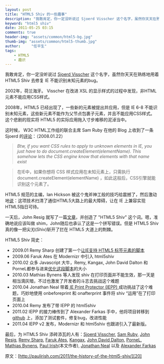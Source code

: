 ```yaml
---
layout: post
title: "HTML5 Shiv 的一些趣事"
description: "我敢肯定，你一定没听说过 Sjoerd Visscher 这个名字，虽然你天天在熟练地用着 HTML5 Shiv 去修复 IE 不能识别未知元素的bug。 "
keyword: "html5 shiv"
date: 2011-05-25 03:15
comments: true
header-img: "assets/common/html5-bg.jpg"
thumb-img: "assets/common/html5-thumb.jpg"
author:     "任平生"
tags:
    - HTML5
    - 趣识
---
```



我敢肯定，你一定没听说过 [Sjoerd Visscher][1] 这个名字，虽然你天天在熟练地用着 HTML5 Shiv 去修复 IE 不能识别未知元素的bug。  
  
2002年，荷兰海牙。 Visscher 在改进 XSL 的显示样式的过程中发现，非HTML元素不能应用CSS样式。  
  
2008年，HTML5 已经出现了，一些新的元素被提出并应用，但是 IE 6-8 不能识别未知元素，这些新元素不能作为父节点包裹子元素，并且不能应用CSS样式。这个悲剧的现实将 HTML5 的实际应用拖入寸步难移的泥淖当中。  
  
这时候， W3C HTML工作组的联合主席 Sam Ruby 在他的 Blog 上收到了一条 Sjoerd 的[评论][2]：（2008.01.22）  

> _Btw, if you want CSS rules to apply to unknown elements in IE, you just have 
> to do document.createElement(elementName). This somehow lets the CSS engine 
> know that elements with that name exist_

> 在IE中，如果你想将 CSS 样式应用在未知元素上，只需执行 document.createElement(elementName) ，如此这般后，CSS引擎就能识别这个元素了。 
> 

HTML5 规范的主编，Ian Hickson 被这个鬼斧神工般的技巧给震撼了，然后激动地[说][3]：这项技术扫清了通往HTML5大路上的最大障碍，让在 IE 上兼容实现HTML5指日可待。  
  
一天后，John Resig 就写了一篇[文章][4]，并创造了 "HTML5 Shiv" 这个词。嗯，准确地说应该叫做 shim，John随后也承认了这是一个拼写错误。但是 HTML5 Shiv 真的像一把尖刃(Shiv)斩开了拦在 HTML5 大道上的荆棘。  
  
  
HTML5 Shiv 简史：  
  

* 2009.01 Remy Sharp 创建了第一个[让IE支持 HTML5 标签元素的脚本][5]
* 2009.06 Faruk Ates 在 Modernizr 中引入 html5shiv
* 2010.02 众多 Javascript 大牛，Remy, Kangax, John David Dalton 和 PorneL都参与进来[优化这段脚本][6]的大小
* 2010.03 Mathias Bynens 等人发现 shiv 在打印页面并不能生效，那一天是相当滴灰暗，不过也激发了开发者的斗志去挑战这个难题
* 2010.04 Jonathan Neal 带着[ IE Print Protector (IEPP) ][7]成功挑战了这个难题，巧妙地使用 onbeforeprint 和 onafterprint 事件将 shiv “运用”在了打印页面上
* 2010.04 Remy 发布了带 IEPP 的 html5shiv 
* 2011.02 IEPP 的接力棒传到了 Alexander Farkas 手中，他将项目转移到 [github][8] 上，添加了测试套件，修复bug，改进性能
* 2011.04 IEPP v2 发布，Modernizr 和 html5shiv 也跟进引入了最新版。

  
  
最后，为 HTML5 Shiv 添砖添瓦的人有：[Sjoerd Visscher][1], [Sam Ruby][9], [John Resig][10], [Remy Sharp][11], [Faruk Ates][12], [Kangax][13], [John David Dalton,][14] [PorneL][15], [Mathias Bynens][16], [Paul Irish][17](本文作者), [Jonathan Neal][18] 以及 [Alexander Farkas][19]  
  
  
原文：[http://paulirish.com/2011/the-history-of-the-html5-shiv/][20]

[1]: https://twitter.com/sjoerd_visscher
[2]: http://intertwingly.net/blog/2008/01/22/Best-Standards-Support#c1201006277
[3]: http://ln.hixie.ch/?start=1201080691&count=1
[4]: http://www.blogger.com/
[5]: http://remysharp.com/2009/01/07/html5-enabling-script/
[6]: http://mathiasbynens.be/demo/html5-shims
[7]: http://www.iecss.com/print-protector/
[8]: https://github.com/aFarkas/iepp/wiki
[9]: http://intertwingly.net/blog/
[10]: http://ejohn.org/blog/
[11]: http://remysharp.com/
[12]: http://farukat.es/
[13]: http://perfectionkills.com/
[14]: http://allyoucanleet.com/
[15]: http://pornel.net/
[16]: http://mathiasbynens.be/
[17]: http://paulirish.com/
[18]: http://twitter.com/jon_neal
[19]: https://github.com/afarkas
[20]: http://paulirish.com/2011/the-history-of-the-html5-shiv/